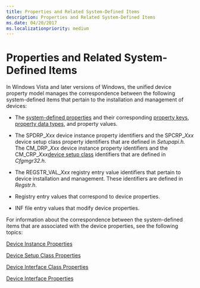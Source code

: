 ```yaml
---
title: Properties and Related System-Defined Items
description: Properties and Related System-Defined Items
ms.date: 04/20/2017
ms.localizationpriority: medium
---
```


# Properties and Related System-Defined Items


In Windows Vista and later versions of Windows, the unified device property model manages the correspondence between the following system-defined items that pertain to the installation and management of devices:

-   The [system-defined properties](system-defined-device-properties2.md) and their corresponding [property keys](property-keys.md), [property data types](property-data-type-identifiers.md), and property values.

-   The SPDRP_*Xxx* device instance property identifiers and the SPCRP_*Xxx* device setup class property identifiers that are defined in *Setupapi.h.* The CM_DRP_*Xxx* device instance property identifiers and the CM_CRP_*Xxx*[device setup class](./overview-of-device-setup-classes.md) identifiers that are defined in *Cfgmgr32.h*.

-   The REGSTR_VAL_*Xxx* registry entry value identifiers that pertain to device installation and management. These identifiers are defined in *Regstr.h*.

-   Registry entry values that correspond to device properties.

-   INF file entry values that modify device properties.

For information about the correspondence between the system-defined items that are associated with the device properties, see the following topics:

[Device Instance Properties](/previous-versions/ff541334(v=vs.85))

[Device Setup Class Properties](/previous-versions/ff542239(v=vs.85))

[Device Interface Class Properties](/previous-versions/ff541406(v=vs.85))

[Device Interface Properties](/previous-versions/ff541409(v=vs.85))

 

